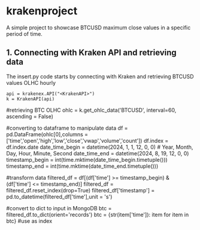 # krakenproject

A simple project to showcase BTCUSD maximum close values in a specific period of time.

## 1. Connecting with Kraken API and retrieving data

The insert.py code starts by connecting with Kraken and retrieving BTCUSD values OLHC hourly

```
api = krakenex.API("<KrakenAPI>")
k = KrakenAPI(api)
```

#retrieving BTC OLHC
ohlc = k.get_ohlc_data('BTCUSD', interval=60, ascending = False)

#converting to dataframe to manipulate data
df = pd.DataFrame(ohlc[0],columns = ['time','open','high','low','close','vwap','volume','count'])
df.index = df.index.date
date_time_begin = datetime(2024, 1, 1, 12, 0, 0)  # Year, Month, Day, Hour, Minute, Second
date_time_end = datetime(2024, 8, 19, 12, 0, 0)
timestamp_begin = int(time.mktime(date_time_begin.timetuple()))
timestamp_end = int(time.mktime(date_time_end.timetuple()))

#transform data
filtered_df = df[(df['time'] >= timestamp_begin) & (df['time'] <= timestamp_end)]
filtered_df = filtered_df.reset_index(drop=True)
filtered_df['timestamp'] = pd.to_datetime(filtered_df['time'],unit = 's')

#convert to dict to input in MongoDB
btc = filtered_df.to_dict(orient='records')
btc = {str(item['time']): item for item in btc} #use as index
